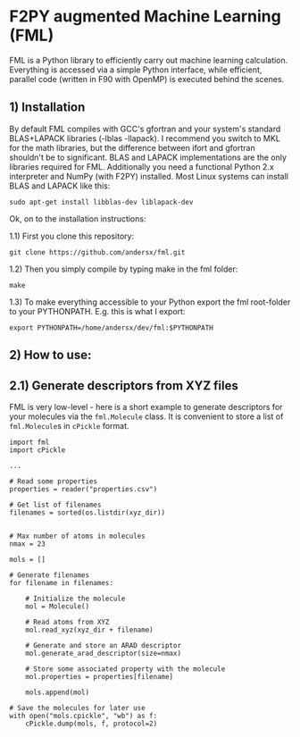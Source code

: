 # F2PY augmented Machine Learning (FML)

FML is a Python library to efficiently carry out machine learning calculation. Everything is accessed via a simple Python interface, while efficient, parallel code (written in F90 with OpenMP) is executed behind the scenes.


## 1) Installation

By default FML compiles with GCC's gfortran and your system's standard BLAS+LAPACK libraries (-lblas -llapack). I recommend you switch to MKL for the math libraries, but the difference between ifort and gfortran shouldn't be to significant. BLAS and LAPACK implementations are the only libraries required for FML. Additionally you need a functional Python 2.x interpreter and NumPy (with F2PY) installed. Most Linux systems can install BLAS and LAPACK like this:

    sudo apt-get install libblas-dev liblapack-dev

Ok, on to the installation instructions:

1.1) First you clone this repository: 

    git clone https://github.com/andersx/fml.git

1.2) Then you simply compile by typing make in the fml folder:

    make

1.3) To make everything accessible to your Python export the fml root-folder to your PYTHONPATH. E.g. this is what I export:

    export PYTHONPATH=/home/andersx/dev/fml:$PYTHONPATH

## 2) How to use:


## 2.1) Generate descriptors from XYZ files

FML is very low-level - here is a short example to generate descriptors for your molecules via the `fml.Molecule` class. It is convenient to store a list of `fml.Molecule`s in `cPickle` format.

    import fml
    import cPickle

    ...
   
    # Read some properties 
    properties = reader("properties.csv")

    # Get list of filenames
    filenames = sorted(os.listdir(xyz_dir))


    # Max number of atoms in molecules
    nmax = 23

    mols = []

    # Generate filenames
    for filename in filenames:

        # Initialize the molecule
        mol = Molecule()
        
        # Read atoms from XYZ
        mol.read_xyz(xyz_dir + filename)
        
        # Generate and store an ARAD descriptor
        mol.generate_arad_descriptor(size=nmax)
        
        # Store some associated property with the molecule
        mol.properties = properties[filename]
        
        mols.append(mol)

    # Save the molecules for later use
    with open("mols.cpickle", "wb") as f:
        cPickle.dump(mols, f, protocol=2)

